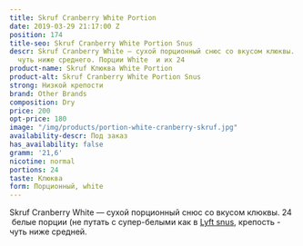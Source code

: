 ```yaml
---
title: Skruf Cranberry White Portion
date: 2019-03-29 21:17:00 Z
position: 174
title-seo: Skruf Cranberry White Portion Snus
descr: Skruf Cranberry White — сухой порционный снюс со вкусом клюквы. Крепость -
  чуть ниже среднего. Порции White  и их 24
product-name: Skruf Клюква White Portion
product-alt: Skruf Cranberry White Portion Snus
strong: Низкой крепости
brand: Other Brands
composition: Dry
price: 200
opt-price: 180
image: "/img/products/portion-white-cranberry-skruf.jpg"
availability-descr: Под заказ
has_availability: false
gramm: '21,6'
nicotine: normal
portions: 24
taste: Клюква
form: Порционный, white
---
```


Skruf Cranberry White — сухой порционный снюс со вкусом клюквы.
24  белые порции (не путать с супер-белыми как в [Lyft snus](/lyft), крепость - чуть ниже средней.
